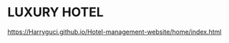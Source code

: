 # LUXURY HOTEL
<a href="https://Harryguci.github.io/Hotel-management-website/home/index.html" alt="home page">https://Harryguci.github.io/Hotel-management-website/home/index.html</a>
